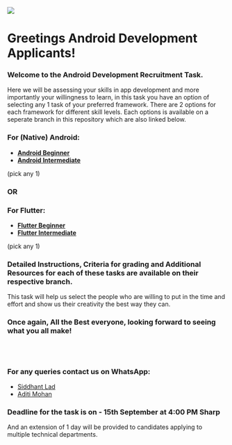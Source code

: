 ![](https://res.cloudinary.com/startup-grind/image/upload/dpr_2.0,fl_sanitize/v1/gcs/platform-data-dsc/contentbuilder/logo_dark_horizontal_097s7oa.svg)
# Greetings Android Development Applicants!
### Welcome to the Android Development Recruitment Task.
Here we will be assessing your skills in app development and more importantly your willingness to learn, in this task you have an option of selecting any 1 task of your preferred framework. There are 2 options for each framework for different skill levels. Each options is available on a seperate branch in this repository which are also linked below.
### For (Native) Android:
- [**Android Beginner**](https://github.com/GDSC-NMIMS-MPSTME-Mumbai/Recruitment-Tasks-Android/tree/native-option1)
- [**Android Intermediate**](https://github.com/GDSC-NMIMS-MPSTME-Mumbai/Recruitment-Tasks-Android/tree/native-option2)

(pick any 1)

### OR

### For Flutter:
- [**Flutter Beginner**](https://github.com/GDSC-NMIMS-MPSTME-Mumbai/Recruitment-Tasks-Android/tree/flutter-option1)
- [**Flutter Intermediate**](https://github.com/GDSC-NMIMS-MPSTME-Mumbai/Recruitment-Tasks-Android/tree/flutter-option2)

(pick any 1)

### Detailed Instructions, Criteria for grading and Additional Resources for each of these tasks are available on their respective branch.
This task will help us select the people who are willing to put in the time and effort and show us their creativity the best way they can. 

### Once again, All the Best everyone, looking forward to seeing what you all make!

<br/>
<br/>

### For any queries contact us on WhatsApp:
- [Siddhant Lad](https://wa.me/919082003007)
- [Aditi Mohan](https://wa.me/919702939340)

### Deadline for the task is on - 15th September at 4:00 PM Sharp
And an extension of 1 day will be provided to candidates applying to multiple technical departments.
